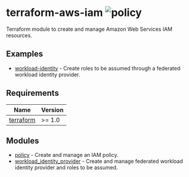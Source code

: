 # terraform-aws-iam ![policy](https://github.com/kapetndev/terraform-aws-iam/workflows/policy/badge.svg)

Terraform module to create and manage Amazon Web Services IAM resources.

## Examples

- [workload-identity](examples/workload-identity) - Create roles to be assumed
  through a federated workload identity provider.

## Requirements

| Name | Version |
|------|---------|
| [terraform](https://www.terraform.io/) | >= 1.0 |

## Modules

- [policy](modules/policy) - Create and manage an IAM policy.
- [workload\_identity\_provider](modules/workload_identity_provider) - Create
  and manage federated workload identity provider and roles to be assumed.
